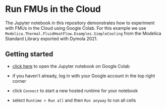 # Run FMUs in the Cloud

The Jupyter notebook in this repository demonstrates how to experiment with FMUs in the Cloud using Google Colab.
For this example we use `Modelica.Thermal.FluidHeatFlow.Examples.SimpleCooling` from the Modelica Standard Library exported with Dymola 2021.

## Getting started

- [click here](https://colab.research.google.com/github/t-sommer/fmpy-tutorial/blob/master/simple_cooling.ipynb) to open the Jupyter notebook on Google Colab

- if you haven't already, log in with your Google account in the top right corner

- click `Connect` to start a new hosted runtime for your notebook

- select `Runtime > Run all` and then `Run anyway` to run all cells
